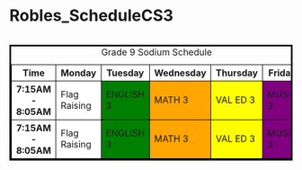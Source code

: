 # Robles_ScheduleCS3
<!DOCTYPE html>
<table>
<table style = "border: 3px solid black; border-collapse:collapse">
<caption> Grade 9 Sodium Schedule </caption>
<colgroup>
    <col span="7" style="background-color: white">
    <col style="background-color:white">
  </colgroup>	

<tr>
<th style = "border: 1px solid black"> Time </th>
<th style = "border: 1px solid black"> Monday </th>
<th style = "border: 1px solid black"> Tuesday </th>
<th style = "border: 1px solid black"> Wednesday </th>
<th style = "border: 1px solid black"> Thursday </th>
<th style = "border: 1px solid black"> Friday </th>

</tr>

<tr>
<th style = "border: 1px solid black"> 7:15AM - 8:05AM </th>
<td style = "border: 1px solid black"> Flag Raising </th>
<td style = "border: 1px solid black; background-color:green"> ENGLISH 3 </th>
<td style = "border: 1px solid black; background-color:orange"> MATH 3 </th>
<td style = "border: 1px solid black; background-color:yellow"> VAL ED 3 </th>
<td style = "border: 1px solid black; background-color:purple"> MUSIC 3 </th>
</tr> 
<tr>
<th style = "border: 1px solid black"> 7:15AM - 8:05AM </th>
<td style = "border: 1px solid black"> Flag Raising </th>
<td style = "border: 1px solid black; background-color:green"> ENGLISH 3 </th>
<td style = "border: 1px solid black; background-color:orange"> MATH 3 </th>
<td style = "border: 1px solid black; background-color:yellow"> VAL ED 3 </th>
<td style = "border: 1px solid black; background-color:purple"> MUSIC 3 </th>
</tr> 
</table>
